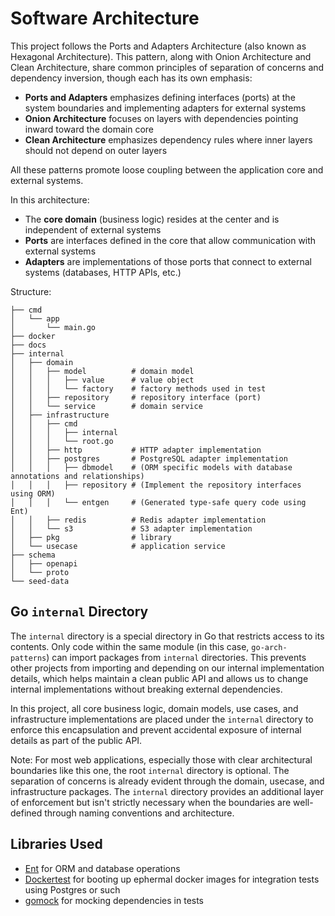 # Software Architecture

This project follows the Ports and Adapters Architecture (also known as Hexagonal Architecture). This pattern, along with Onion Architecture and Clean Architecture, share common principles of separation of concerns and dependency inversion, though each has its own emphasis:

- **Ports and Adapters** emphasizes defining interfaces (ports) at the system boundaries and implementing adapters for external systems
- **Onion Architecture** focuses on layers with dependencies pointing inward toward the domain core
- **Clean Architecture** emphasizes dependency rules where inner layers should not depend on outer layers

All these patterns promote loose coupling between the application core and external systems.

In this architecture:

- The **core domain** (business logic) resides at the center and is independent of external systems
- **Ports** are interfaces defined in the core that allow communication with external systems
- **Adapters** are implementations of those ports that connect to external systems (databases, HTTP APIs, etc.)

Structure:

```plaintext
├── cmd
│   └── app
│       └── main.go
├── docker
├── docs
├── internal
│   ├── domain
│   │   ├── model          # domain model
│   │   │   ├── value      # value object
│   │   │   └── factory    # factory methods used in test
│   │   ├── repository     # repository interface (port)
│   │   └── service        # domain service
│   ├── infrastructure
│   │   ├── cmd
│   │   │   ├── internal
│   │   │   └── root.go
│   │   ├── http           # HTTP adapter implementation
│   │   ├── postgres       # PostgreSQL adapter implementation
│   │   │   ├── dbmodel    # (ORM specific models with database annotations and relationships)
│   │   │   ├── repository # (Implement the repository interfaces using ORM)
│   │   │   └── entgen     # (Generated type-safe query code using Ent)
│   │   ├── redis          # Redis adapter implementation
│   │   └── s3             # S3 adapter implementation
│   ├── pkg                # library
│   └── usecase            # application service
├── schema
│   ├── openapi
│   └── proto
└── seed-data
```

## Go `internal` Directory

The `internal` directory is a special directory in Go that restricts access to its contents. Only code within the same module (in this case, `go-arch-patterns`) can import packages from `internal` directories. This prevents other projects from importing and depending on our internal implementation details, which helps maintain a clean public API and allows us to change internal implementations without breaking external dependencies.

In this project, all core business logic, domain models, use cases, and infrastructure implementations are placed under the `internal` directory to enforce this encapsulation and prevent accidental exposure of internal details as part of the public API.

Note: For most web applications, especially those with clear architectural boundaries like this one, the root `internal` directory is optional. The separation of concerns is already evident through the domain, usecase, and infrastructure packages. The `internal` directory provides an additional layer of enforcement but isn't strictly necessary when the boundaries are well-defined through naming conventions and architecture.

## Libraries Used

- [Ent](https://entgo.io/) for ORM and database operations
- [Dockertest](https://github.com/ory/dockertest) for booting up ephermal docker images for integration tests using Postgres or such
- [gomock](https://github.com/uber-go/mock) for mocking dependencies in tests
